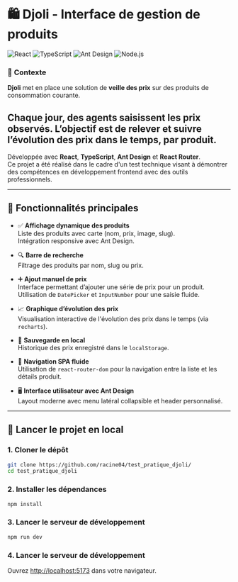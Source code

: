 # 🛍️ Djoli - Interface de gestion de produits

![React](https://img.shields.io/badge/React-v18-blue?style=flat-square)
![TypeScript](https://img.shields.io/badge/TypeScript-v4.9-blue?style=flat-square)
![Ant Design](https://img.shields.io/badge/Ant%20Design-v5.24.6-blue?style=flat-square)
![Node.js](https://img.shields.io/badge/Node.js-v18.x-green?style=flat-square)

### 📘 **Contexte**

**Djoli** met en place une solution de **veille des prix** sur des produits de consommation courante.

Chaque jour, des agents saisissent les prix observés. L’objectif est de relever et suivre l’évolution des prix dans le temps, par produit.
---

Développée avec **React**, **TypeScript**, **Ant Design** et **React Router**.  
Ce projet a été réalisé dans le cadre d'un test technique visant à démontrer des compétences en développement frontend avec des outils professionnels.

---

## 📌 Fonctionnalités principales

- ✅ **Affichage dynamique des produits**  
  Liste des produits avec carte (nom, prix, image, slug).  
  Intégration responsive avec Ant Design.

- 🔍 **Barre de recherche**  
  Filtrage des produits par nom, slug ou prix.

- ➕ **Ajout manuel de prix**  
  Interface permettant d’ajouter une série de prix pour un produit.  
  Utilisation de `DatePicker` et `InputNumber` pour une saisie fluide.

- 📈 **Graphique d’évolution des prix**  
  Visualisation interactive de l'évolution des prix dans le temps (via `recharts`).

- 💾 **Sauvegarde en local**  
  Historique des prix enregistré dans le `localStorage`.

- 🧭 **Navigation SPA fluide**  
  Utilisation de `react-router-dom` pour la navigation entre la liste et les détails produit.

- 🖥️ **Interface utilisateur avec Ant Design**  
  Layout moderne avec menu latéral collapsible et header personnalisé.

---

## 🚀 Lancer le projet en local

### 1. Cloner le dépôt

```bash
git clone https://github.com/racine04/test_pratique_djoli/
cd test_pratique_djoli
```

### 2. Installer les dépendances

```bash
npm install
```

### 3. Lancer le serveur de développement

```bash
npm run dev
```

### 4. Lancer le serveur de développement

Ouvrez [http://localhost:5173](http://localhost:5173) dans votre navigateur.
